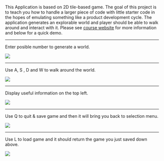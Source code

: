 This Application is based on 2D tile-based game. The goal of this project is to teach you how to handle a larger piece of code with little starter code in the hopes of emulating something like a product development cycle. The application generates an explorable world and player should be able to walk around and interact with it. Please see [course website](https://sp18.datastructur.es/materials/proj/proj2/proj2) for more information and below for a quick demo.

------------------------------------------------------------------------------------------------------------------------

Enter posible number to generate a world.

![](https://media.giphy.com/media/CZLPK3Ueb3i9aXtGLJ/giphy.gif)

------------------------------------------------------------------------------------------------------------------------

Use A, S , D and W to walk around the world.

![](https://media.giphy.com/media/cEUvQwNodYZC1yIi7q/giphy.gif)

------------------------------------------------------------------------------------------------------------------------

Display useful information on the top left.

![](https://media.giphy.com/media/5HAGfGsMiYuKEIOgYo/giphy.gif)

------------------------------------------------------------------------------------------------------------------------

Use Q to quit & save game and then it will bring you back to selection menu.

![](https://media.giphy.com/media/4PodL5VOMMw10h0vpt/giphy.gif)

------------------------------------------------------------------------------------------------------------------------

Use L to load game and it should return the game you just saved down above.

![](https://media.giphy.com/media/mOKPdHAm90weyPrLdI/giphy.gif)
